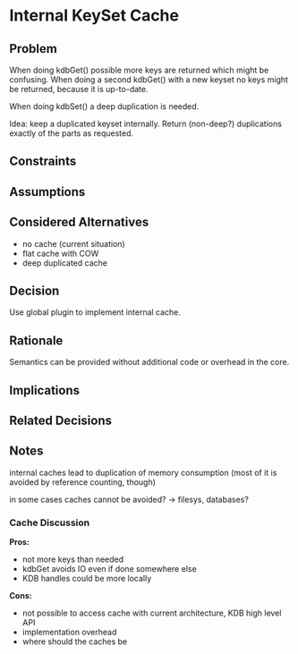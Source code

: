 # Internal KeySet Cache

## Problem

When doing kdbGet() possible more keys are returned which might be
confusing. When doing a second kdbGet() with a new keyset
no keys might be returned, because it is up-to-date.

When doing kdbSet() a deep duplication is needed.

Idea: keep a duplicated keyset internally. Return (non-deep?)
duplications exactly of the parts as requested.

## Constraints

## Assumptions

## Considered Alternatives

- no cache (current situation)
- flat cache with COW
- deep duplicated cache

## Decision

Use global plugin to implement internal cache.

## Rationale

Semantics can be provided without additional code or overhead in the core.

## Implications

## Related Decisions

## Notes

internal caches lead to duplication of memory consumption
(most of it is avoided by reference counting, though)

in some cases caches cannot be avoided?
-> filesys, databases?

### Cache Discussion

**Pros:**

- not more keys than needed
- kdbGet avoids IO even if done somewhere else
- KDB handles could be more locally

**Cons:**

- not possible to access cache with current architecture, KDB high level API
- implementation overhead
- where should the caches be
